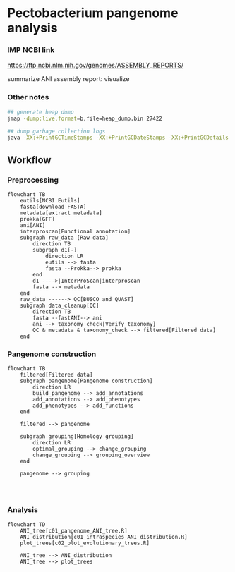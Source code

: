 # Pectobacterium pangenome analysis

### IMP NCBI link
https://ftp.ncbi.nlm.nih.gov/genomes/ASSEMBLY_REPORTS/

summarize ANI assembly report: visualize


### Other notes

```bash
## generate heap dump
jmap -dump:live,format=b,file=heap_dump.bin 27422

## dump garbage collection logs
java -XX:+PrintGCTimeStamps -XX:+PrintGCDateStamps -XX:+PrintGCDetails -Xloggc:<filename>

```

## Workflow

### Preprocessing

```mermaid
flowchart TB
    eutils[NCBI Eutils]
    fasta[download FASTA]
    metadata[extract metadata]
    prokka[GFF]
    ani[ANI]
    interproscan[Functional annotation]
    subgraph raw_data [Raw data]
        direction TB
        subgraph d1[-]
            direction LR
            eutils --> fasta
            fasta --Prokka--> prokka
        end
        d1 ---->|InterProScan|interproscan
        fasta --> metadata
    end
    raw_data ------> QC[BUSCO and QUAST]
    subgraph data_cleanup[QC]
        direction TB
        fasta --fastANI--> ani
        ani --> taxonomy_check[Verify taxonomy]
        QC & metadata & taxonomy_check --> filtered[Filtered data]
    end
```

### Pangenome construction

```mermaid
flowchart TB
    filtered[Filtered data]
    subgraph pangenome[Pangenome construction]
        direction LR
        build_pangenome --> add_annotations
        add_annotations --> add_phenotypes
        add_phenotypes --> add_functions
    end
    
    filtered --> pangenome

    subgraph grouping[Homology grouping]
        direction LR
        optimal_grouping --> change_grouping
        change_grouping --> grouping_overview
    end

    pangenome --> grouping




```

### Analysis

```mermaid
flowchart TD
    ANI_tree[c01_pangenome_ANI_tree.R]
    ANI_distribution[c01_intraspecies_ANI_distribution.R]
    plot_trees[c02_plot_evolutionary_trees.R]

    ANI_tree --> ANI_distribution
    ANI_tree --> plot_trees
```
